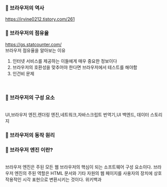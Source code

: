 ### 📢 브라우저의 역사
https://irvine0212.tistory.com/261
### 📢 브라우저의 점유율
https://gs.statcounter.com/
<br>
브라우저 점유율을 알아보는 이유
1. 인터넷 서비스를 제공하는 이들에게 매우 중요한 정보이다
2. 브라우저의 호환성을 맞추어야 한다면 브라우저에서 테스트를 해야함
3. 인건비 문제
<br>

### 📢 브라우저의 구성 요소
<br>
UI,브라우저 엔진,렌더링 엔진,네트워크,자바스크립트 번역기,UI 백엔드, 데이터 스토리지

### 📢 브라우저의 동작 원리

### 📢 브라우저 엔진 이란?
<br>
브라우저 엔진은 주된 모든 웹 브라우저의 핵심이 되는 소프트웨어 구성 요소이다. 브라우저 엔진의 주된 역할은 HTML 문서와 기타 자원의 웹 페이지를 사용자의 장치에 상호작용적인 시각 표현으로 변환시키는 것이다. 위키백과
